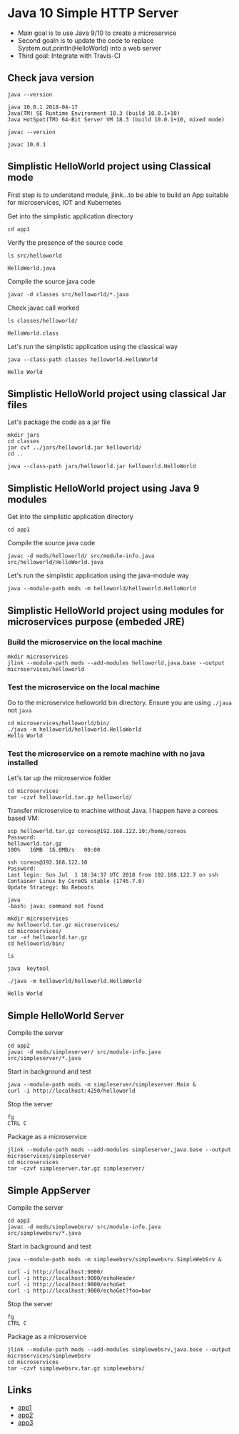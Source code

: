 # Java 10 Simple HTTP Server

- Main goal is to use Java 9/10 to create a microservice
- Second goaln is to update the code to replace System.out.println(HelloWorld) into a web server
- Third goal: Integrate with Travis-CI

## Check java version

~~~
java --version

java 10.0.1 2018-04-17
Java(TM) SE Runtime Environment 18.3 (build 10.0.1+10)
Java HotSpot(TM) 64-Bit Server VM 18.3 (build 10.0.1+10, mixed mode)
~~~

~~~
javac --version

javac 10.0.1
~~~

## Simplistic HelloWorld project using Classical mode

First step is to understand module, jlink...to be able to build an App 
suitable for microservices, IOT and Kubernetes

Get into the simplistic application directory
~~~
cd app1
~~~

Verify the presence of the source code
~~~
ls src/helloworld

HelloWorld.java
~~~

Compile the source java code
~~~
javac -d classes src/helloworld/*.java
~~~

Check javac call worked
~~~
ls classes/helloworld/

HelloWorld.class
~~~

Let's run the simplistic application using the classical way
~~~
java --class-path classes helloworld.HelloWorld

Hello World
~~~

## Simplistic HelloWorld project using classical Jar files

Let's package the code as a jar file
~~~
mkdir jars
cd classes
jar cvf ../jars/helloworld.jar helloworld/
cd ..
~~~

~~~
java --class-path jars/helloworld.jar helloworld.HelloWorld
~~~

## Simplistic HelloWorld project using Java 9 modules

Get into the simplistic application directory
~~~
cd app1
~~~

Compile the source java code
~~~
javac -d mods/helloworld/ src/module-info.java src/helloworld/HelloWorld.java
~~~

Let's run the simplistic application using the java-module way
~~~
java --module-path mods -m helloworld/helloworld.HelloWorld
~~~

## Simplistic HelloWorld project using modules for microservices purpose (embeded JRE)

### Build the microservice on the local machine 

~~~
mkdir microservices
jlink --module-path mods --add-modules helloworld,java.base --output microservices/helloworld
~~~

### Test the microservice on the local machine 

Go to the microservice helloworld bin directory. Ensure you are using `./java` not `java`

~~~
cd microservices/helloworld/bin/
./java -m helloworld/helloworld.HelloWorld
Hello World
~~~

### Test the microservice on a remote machine with no java installed

Let's tar up the microservice folder
~~~
cd microservices
tar -czvf helloworld.tar.gz helloworld/
~~~

Transfer microservice to machine without Java. I happen have a coreos based VM:
~~~
scp helloworld.tar.gz coreos@192.168.122.10:/home/coreos
Password:
helloworld.tar.gz                                                                                                                               100%   16MB  16.0MB/s   00:00
~~~

~~~
ssh coreos@192.168.122.10
Password:
Last login: Sun Jul  1 18:34:37 UTC 2018 from 192.168.122.7 on ssh
Container Linux by CoreOS stable (1745.7.0)
Update Strategy: No Reboots

java
-bash: java: command not found
~~~

~~~
mkdir microservices
mv helloworld.tar.gz microservices/
cd microservices/
tar -xf helloworld.tar.gz
cd helloworld/bin/
~~~

~~~
ls

java  keytool
~~~

~~~
./java -m helloworld/helloworld.HelloWorld

Hello World
~~~

## Simple HelloWorld Server

Compile the server
~~~
cd app2
javac -d mods/simpleserver/ src/module-info.java src/simpleserver/*.java
~~~

Start in background and test
~~~
java --module-path mods -m simpleserver/simpleserver.Main &
curl -i http://localhost:4250/helloworld
~~~

Stop the server
~~~
fg
CTRL C
~~~

Package as a microservice
~~~
jlink --module-path mods --add-modules simpleserver,java.base --output microservices/simpleserver
cd microservices
tar -czvf simpleserver.tar.gz simpleserver/
~~~

## Simple AppServer

Compile the server
~~~
cd app3
javac -d mods/simplewebsrv/ src/module-info.java src/simplewebsrv/*.java
~~~

Start in background and test
~~~
java --module-path mods -m simplewebsrv/simplewebsrv.SimpleWebSrv &

curl -i http://localhost:9000/
curl -i http://localhost:9000/echoHeader
curl -i http://localhost:9000/echoGet
curl -i http://localhost:9000/echoGet?foo=bar
~~~

Stop the server
~~~
fg
CTRL C
~~~

Package as a microservice
~~~
jlink --module-path mods --add-modules simplewebsrv,java.base --output microservices/simplewebsrv
cd microservices
tar -czvf simplewebsrv.tar.gz simplewebsrv/
~~~

## Links

- [app1](http://openjdk.java.net/projects/jigsaw/quick-start)
- [app2](http://www.adam-bien.com/roller/abien/entry/a_built_in_java_httpserver)
- [app3](https://www.codeproject.com/Tips/1040097/Create-a-Simple-Web-Server-in-Java-HTTP-Server)
